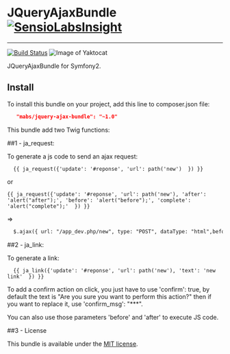# JQueryAjaxBundle  [![SensioLabsInsight](https://insight.sensiolabs.com/projects/a735dceb-683c-4195-bd27-af676ca50a05/small.png)](https://insight.sensiolabs.com/projects/a735dceb-683c-4195-bd27-af676ca50a05)
------------------

[![Build Status](https://travis-ci.org/KnpLabs/KnpRadBundle.png?branch=develop)](https://travis-ci.org/kernel64/JQueryAjaxBundle)  ![Image of Yaktocat](https://scrutinizer-ci.com/g/kernel64/JQueryAjaxBundle/badges/quality-score.png?b=master)


JQueryAjaxBundle for Symfony2.

## Install
To install this bundle on your project, add this line to composer.json file:

```json
   "mabs/jquery-ajax-bundle": "~1.0"
```

This bundle add two Twig functions:


##1 - ja_request:


  To generate a js code to send an ajax request:
  
```twig
  {{ ja_request({'update': '#reponse', 'url': path('new')  }) }}
```
  
  or
  
```twig
{{ ja_request({'update': '#reponse', 'url': path('new'), 'after': 'alert("after");', 'before': 'alert("before");', 'complete': 'alert("complete");'  }) }}
```
  
  =>
```html
  $.ajax({ url: "/app_dev.php/new", type: "POST", dataType: "html",beforeSend: function(){alert("before");},success: function( data ){$( "#reponse" ).html(data);alert("after");}});
```

##2 - ja_link:



  To generate a link:
  
```twig  
  {{ ja_link({'update': '#reponse', 'url': path('new'), 'text': 'new link'  }) }}
```

  To add a confirm action on click, you just have to use 'confirm': true, by default the text is "Are you sure you want to perform this action?"
  then if you want to replace it, use 'confirm_msg': "***".

  You can also use those parameters 'before' and 'after' to execute JS code.


##3 - License

  This bundle is available under the [MIT license](LICENSE).
 

